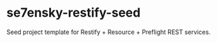 se7ensky-restify-seed
=====================

Seed project template for Restify + Resource + Preflight REST services.
